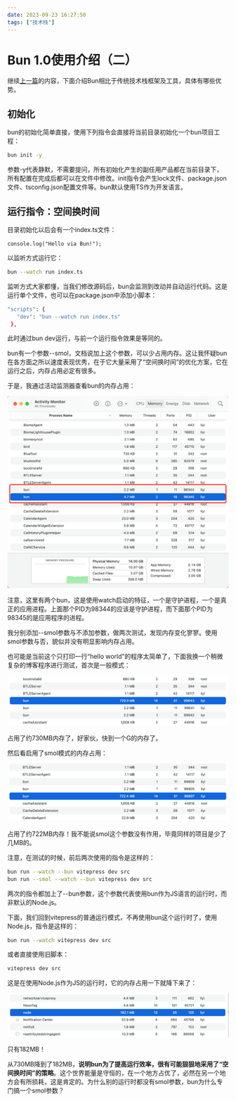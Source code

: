 ```yaml
---
date: 2023-09-23 16:27:50
tags: ["技术栈"]
---
```

# Bun 1.0使用介绍（二）

继续[上一篇](https://yishulun.com/posts/2023/05.html)的内容，下面介绍Bun相比于传统技术栈框架及工具，具体有哪些优势。

## 初始化

bun的初始化简单直接，使用下列指令会直接将当前目录初始化一个bun项目工程：

```bash
bun init -y
```

参数-y代表静默，不需要提问，所有初始化产生的副任用产品都在当前目录下，所有配置在完成后都可以在文件中修改。init指令会产生lock文件、package.json文件、tsconfig.json配置文件等。bun默认使用TS作为开发语言。

## 运行指令：空间换时间

目录初始化以后会有一个index.ts文件：

```
console.log("Hello via Bun!");
```

以监听方式运行它：

```bash
bun --watch run index.ts
```

监听方式大家都懂，当我们修改源码后，bun会监测到改动并自动运行代码。这是运行单个文件，也可以在package.json中添加小脚本：

```bash
"scripts": {
   "dev": "bun --watch run index.ts"
 },
```

此时通过bun dev运行，与前一个运行指令效果是等同的。

bun有一个参数--smol，文档说加上这个参数，可以少占用内存。这让我怀疑bun在各方面之所以速度表现优秀，在于它大量采用了“空间换时间”的优化方案，它在运行之后，内存占用必定有很多。

于是，我通过活动监测器查看bun的内存占用：

![image-20230923192404581](./assets/image-20230923192404581.png)

注意，这里有两个bun，这是使用watch启动的特征，一个是守护进程，一个是真正的应用进程。上面那个PID为98344的应该是守护进程，而下面那个PID为98345的是应用程序的进程。

我分别添加--smol参数与不添加参数，做两次测试，发现内存变化寥寥。使用smol参数与否，貌似并没有明显影响内存占用。

也可能是当前这个只打印一行“hello world”的程序太简单了，下面我换一个稍微复杂的博客程序进行测试，首次是一般模式：

![image-20230923193325205](./assets/image-20230923193325205.png)

占用了约730MB内存了，好家伙，快到一个G的内存了。

然后看启用了smol模式的内存占用：

![image-20230923193548972](./assets/image-20230923193548972.png)

占用了约722MB内存！我不能说smol这个参数没有作用，毕竟同样的项目是少了几MB的。

注意，在测试的时候，前后两次使用的指令是这样的：

```bash
bun run --watch --bun vitepress dev src
bun run --smol --watch --bun vitepress dev src
```

两次的指令都加上了--bun参数，这个参数代表使用bun作为JS语言的运行时，而非默认的Node.js。

下面，我们回到vitepress的普通运行模式，不再使用bun这个运行时了，使用Node.js，指令是这样的：

```bash
bun run --watch vitepress dev src
```

或者直接使用旧脚本：

```bash
vitepress dev src
```

这是在使用Node.js作为JS的运行时，它的内存占用一下就降下来了：

![image-20230923194108099](./assets/image-20230923194108099.png)

只有182MB！

从730MB降到了182MB，**说明bun为了提高运行效率，很有可能狠狠地采用了“空间换时间”的策略**。这个世界能量是守恒的，在一个地方占优了，必然在另一个地方会有所损耗，这是肯定的。为什么别的运行时都没有smol参数，bun为什么专门搞一个smol参数？

